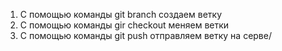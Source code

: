 1) С помощью команды git branch создаем ветку
2) С помощью команды gir checkout меняем ветки
3) С помощью команды git push отправляем ветку на серве/